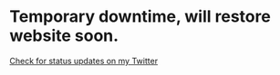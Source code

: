 <!DOCTYPE html>
<html lang="en">
	<head>
		<meta charset="utf-8">
		<title>DJ | 503</title>
	</head>
	<body>
		<h1 >Temporary downtime, will restore website soon.</h1>
		<a href="https://twitter.com/djsime1david">Check for status updates on my Twitter</a>
	</body>
</html>
